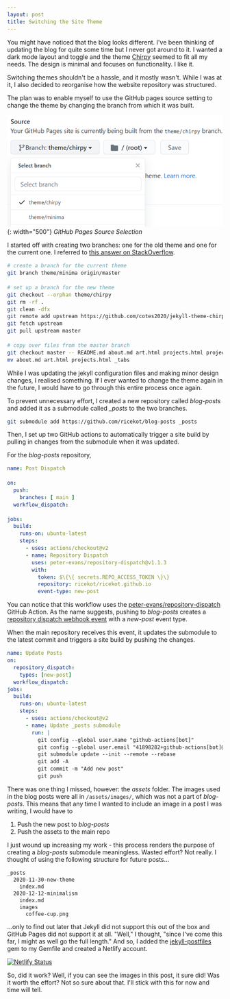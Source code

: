 ```yaml
---
layout: post
title: Switching the Site Theme
---
```


You might have noticed that the blog looks different. I've been thinking of updating the blog for quite some time but I never got around to it. I wanted a dark mode layout and toggle and the theme [Chirpy](https://github.com/cotes2020/jekyll-theme-chirpy) seemed to fit all my needs. The design is minimal and focuses on functionality. I like it.

Switching themes shouldn't be a hassle, and it mostly wasn't. While I was at it, I also decided to reorganise how the website repository was structured.

The plan was to enable myself to use the GitHub pages source setting to change the theme by changing the branch from which it was built.

![GitHub Pages Source Selection Option](images/gh-pages-source.png){: width="500"}
_GitHub Pages Source Selection_

I started off with creating two branches: one for the old theme and one for the current one. I referred to [this answer on StackOverflow](https://stackoverflow.com/a/37186333/).

```bash
# create a branch for the current theme
git branch theme/minima origin/master

# set up a branch for the new theme
git checkout --orphan theme/chirpy
git rm -rf .
git clean -dfx
git remote add upstream https://github.com/cotes2020/jekyll-theme-chirpy.git
git fetch upstream
git pull upstream master

# copy over files from the master branch
git checkout master -- README.md about.md art.html projects.html projects assets
mv about.md art.html projects.html _tabs
```

While I was updating the jekyll configuration files and making minor design changes, I realised something. If I ever wanted to change the theme again in the future, I would have to go through this entire process once again.

To prevent unnecessary effort, I created a new repository called _blog-posts_ and added it as a submodule called *_posts* to the two branches.

```bash
git submodule add https://github.com/ricekot/blog-posts _posts
```

Then, I set up two GitHub actions to automatically trigger a site build by pulling in changes from the submodule when it was updated. 

For the *blog-posts* repository,
```yaml
name: Post Dispatch

on:
  push:
    branches: [ main ]
  workflow_dispatch:

jobs:
  build:
    runs-on: ubuntu-latest
    steps:
      - uses: actions/checkout@v2
      - name: Repository Dispatch
        uses: peter-evans/repository-dispatch@v1.1.3
        with:
          token: $\{\{ secrets.REPO_ACCESS_TOKEN \}\}
          repository: ricekot/ricekot.github.io
          event-type: new-post
```

You can notice that this workflow uses the [peter-evans/repository-dispatch](https://github.com/peter-evans/repository-dispatch) GitHub Action. As the name suggests, pushing to *blog-posts* creates a [repository dispatch webhook event](https://docs.github.com/en/free-pro-team@latest/actions/reference/events-that-trigger-workflows#repository_dispatch) with a *new-post* event type. 

When the main repository receives this event, it updates the submodule to the latest commit and triggers a site build by pushing the changes.

```yaml
name: Update Posts
on:
  repository_dispatch:
    types: [new-post]
  workflow_dispatch:
jobs:
  build:
    runs-on: ubuntu-latest
    steps:
      - uses: actions/checkout@v2
      - name: Update _posts submodule
        run: |
          git config --global user.name "github-actions[bot]"
          git config --global user.email "41898282+github-actions[bot]@users.noreply.github.com"
          git submodule update --init --remote --rebase
          git add -A
          git commit -m "Add new post"
          git push
```

There was one thing I missed, however: the *assets* folder. The images used in the blog posts were all in `/assets/images/`, which was not a part of *blog-posts*. This means that any time I wanted to include an image in a post I was writing, I would have to 
  1. Push the new post to *blog-posts*
  2. Push the assets to the main repo

I just wound up increasing my work - this process renders the purpose of creating a *blog-posts* submodule meaningless. Wasted effort? Not really. I thought of using the following structure for future posts...

```
_posts
  2020-11-30-new-theme
    index.md
  2020-12-12-minimalism
    index.md
    images
      coffee-cup.png
```

...only to find out later that Jekyll did not support this out of the box and GitHub Pages did not support it at all. "Well," I thought, "since I've come this far, I might as well go the full length."
And so, I added the [jekyll-postfiles](https://nhoizey.github.io/jekyll-postfiles/) gem to my Gemfile and created a Netlify account.

[![Netlify Status](https://api.netlify.com/api/v1/badges/853f518f-2e43-4207-a8c7-0cd30a3a9e8c/deploy-status)](https://app.netlify.com/sites/ricekot/deploys)

So, did it work? Well, if you can see the images in this post, it sure did! Was it worth the effort? Not so sure about that. I'll stick with this for now and time will tell.

